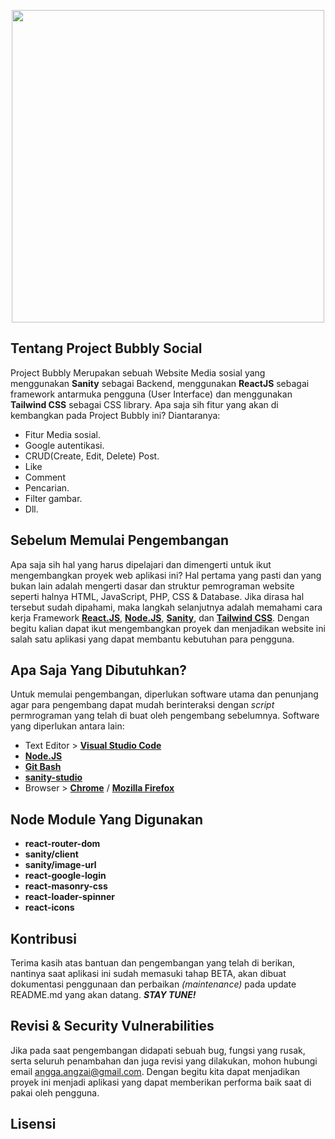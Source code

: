 <p align="center"><img src="https://res.cloudinary.com/angzai/image/upload/v1648220230/Bubbly-bg_njw19f.png" width="500"></p>

## Tentang Project Bubbly Social

Project Bubbly Merupakan sebuah Website Media sosial yang menggunakan **Sanity** sebagai Backend, menggunakan **ReactJS** sebagai framework antarmuka pengguna (User Interface) dan menggunakan **Tailwind CSS** sebagai CSS library. Apa saja sih fitur yang akan di kembangkan pada Project Bubbly ini? Diantaranya:

- Fitur Media sosial.
- Google autentikasi.
- CRUD(Create, Edit, Delete) Post.
- Like
- Comment
- Pencarian.
- Filter gambar.
- Dll.

## Sebelum Memulai Pengembangan

Apa saja sih hal yang harus dipelajari dan dimengerti untuk ikut mengembangkan proyek web aplikasi ini?
Hal pertama yang pasti dan yang bukan lain adalah mengerti dasar dan struktur pemrograman website seperti halnya HTML, JavaScript, PHP, CSS & Database. Jika dirasa hal tersebut sudah dipahami, maka langkah selanjutnya adalah memahami cara kerja Framework **[React.JS](https://reactjs.org/docs/getting-started.html)**, **[Node.JS](https://nodejs.org/en/docs/)**, **[Sanity](https://www.sanity.io/)**, dan **[Tailwind CSS](https://tailwindcss.com/docs/installation/)**. Dengan begitu kalian dapat ikut mengembangkan proyek dan menjadikan website ini salah satu aplikasi yang dapat membantu kebutuhan para pengguna.

## Apa Saja Yang Dibutuhkan?

Untuk memulai pengembangan, diperlukan software utama dan penunjang agar para pengembang dapat mudah berinteraksi dengan _script_ permrograman yang telah di buat oleh pengembang sebelumnya. Software yang diperlukan antara lain:

- Text Editor > **[Visual Studio Code](https://code.visualstudio.com/)**
- **[Node.JS](https://nodejs.org/en/download/)**
- **[Git Bash](https://git-scm.com/downloads)**
- **[sanity-studio](https://www.sanity.io/)**
- Browser > **[Chrome](https://www.google.com/chrome/)** / **[Mozilla Firefox](https://www.mozilla.org/en-US/firefox/)**


## Node Module Yang Digunakan

- **react-router-dom**
- **sanity/client**
- **sanity/image-url**
- **react-google-login**
- **react-masonry-css**
- **react-loader-spinner**
- **react-icons**

## Kontribusi

Terima kasih atas bantuan dan pengembangan yang telah di berikan, nantinya saat aplikasi ini sudah memasuki tahap BETA, akan dibuat dokumentasi penggunaan dan perbaikan _(maintenance)_ pada update README.md yang akan datang. _**STAY TUNE!**_

## Revisi & Security Vulnerabilities

Jika pada saat pengembangan didapati sebuah bug, fungsi yang rusak, serta seluruh penambahan dan juga revisi yang dilakukan, mohon hubungi email [angga.angzai@gmail.com](mailto:angga.angzai@gmail.com). Dengan begitu kita dapat menjadikan proyek ini menjadi aplikasi yang dapat memberikan performa baik saat di pakai oleh pengguna.


## Lisensi


